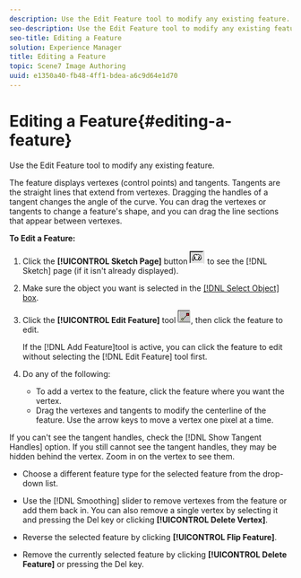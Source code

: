 ```yaml
---
description: Use the Edit Feature tool to modify any existing feature.
seo-description: Use the Edit Feature tool to modify any existing feature.
seo-title: Editing a Feature
solution: Experience Manager
title: Editing a Feature
topic: Scene7 Image Authoring
uuid: e1350a40-fb48-4ff1-bdea-a6c9d64e1d70
---
```


# Editing a Feature{#editing-a-feature}

Use the Edit Feature tool to modify any existing feature.

The feature displays vertexes (control points) and tangents. Tangents are the straight lines that extend from vertexes. Dragging the handles of a tangent changes the angle of the curve. You can drag the vertexes or tangents to change a feature's shape, and you can drag the line sections that appear between vertexes.

**To Edit a Feature:** 

1. Click the **[!UICONTROL Sketch Page]** button ![](assets/sketch_button.png) to see the [!DNL Sketch] page (if it isn't already displayed).
1. Make sure the object you want is selected in the [ [!DNL Select Object] box](../../c-vat-gs/c-vat-sel-obj/c-vat-sel-object-box.md#concept-d127c6efaabd436a96c02f36a7bce6ac).
1. Click the **[!UICONTROL Edit Feature]** tool ![](assets/edit_feature.png), then click the feature to edit.

   If the [!DNL Add Feature]tool is active, you can click the feature to edit without selecting the [!DNL Edit Feature] tool first. 

1. Do any of the following:

    * To add a vertex to the feature, click the feature where you want the vertex. 
    * Drag the vertexes and tangents to modify the centerline of the feature. Use the arrow keys to move a vertex one pixel at a time.

If you can't see the tangent handles, check the [!DNL Show Tangent Handles] option. If you still cannot see the tangent handles, they may be hidden behind the vertex. Zoom in on the vertex to see them.

* Choose a different feature type for the selected feature from the drop-down list. 
* Use the [!DNL Smoothing] slider to remove vertexes from the feature or add them back in. You can also remove a single vertex by selecting it and pressing the Del key or clicking **[!UICONTROL Delete Vertex]**. 

* Reverse the selected feature by clicking **[!UICONTROL Flip Feature]**. 
* Remove the currently selected feature by clicking **[!UICONTROL Delete Feature]** or pressing the Del key.

